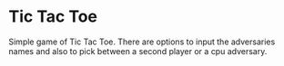 # Tic Tac Toe 
Simple game of Tic Tac Toe. 
There are options to input the adversaries names and also to pick between a second player or a cpu adversary.